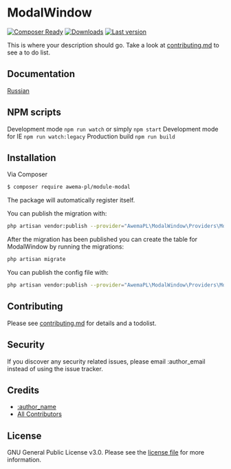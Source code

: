 # ModalWindow

[![Composer Ready](https://www.awema.pl/awemapl/modalwindow/status.svg)](https://www.awema.pl/)
[![Downloads](https://www.awema.pl/awemapl/modalwindow/downloads.svg)](https://www.awema.pl/)
[![Last version](https://www.awema.pl/awemapl/modalwindow/version.svg)](https://www.awema.pl/) 


This is where your description should go. Take a look at [contributing.md](contributing.md) to see a to do list.

## Documentation

[Russian](./docs/index.md)

## NPM scripts

Development mode `npm run watch` or simply `npm start`
Development mode for IE `npm run watch:legacy`
Production build `npm run build`

## Installation

Via Composer

``` bash
$ composer require awema-pl/module-modal
```

The package will automatically register itself.

You can publish the migration with:

```bash
php artisan vendor:publish --provider="AwemaPL\ModalWindow\Providers\ModalWindowServiceProvider" --tag="migrations"
```

After the migration has been published you can create the table for ModalWindow by running the migrations:

```bash
php artisan migrate
```

You can publish the config file with:

```bash
php artisan vendor:publish --provider="AwemaPL\ModalWindow\Providers\ModalWindowServiceProvider" --tag="config"
```

## Contributing

Please see [contributing.md](contributing.md) for details and a todolist.

## Security

If you discover any security related issues, please email :author_email instead of using the issue tracker.

## Credits

- [:author_name][link-author]
- [All Contributors][link-contributors]

## License

GNU General Public License v3.0. Please see the [license file](license.md) for more information.

[ico-version]: https://img.shields.io/packagist/v/awemapl/modalwindow.svg?style=flat-square
[ico-downloads]: https://img.shields.io/packagist/dt/awemapl/modalwindow.svg?style=flat-square
[ico-travis]: https://img.shields.io/travis/awemapl/modalwindow/master.svg?style=flat-square
[ico-styleci]: https://styleci.io/repos/12345678/shield

[link-packagist]: https://packagist.org/packages/awemapl/modalwindow
[link-downloads]: https://packagist.org/packages/awemapl/modalwindow
[link-travis]: https://travis-ci.org/awemapl/modalwindow
[link-styleci]: https://styleci.io/repos/12345678
[link-author]: https://github.com/awemapl
[link-contributors]: ../../contributors]
